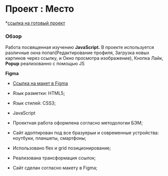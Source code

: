 # Проект : Место
 *[ссылка на готовый проект](https://mamasha59.github.io/mesto/)
### Обзор
Работа посвященная изучению **JavaScript.**
В проекте используется различные окна попап(Редактирование профиля, Загрузка новых картинов через ссылку, и Окно просмотра изображение), Кнопка Лайк, **Popup** реализованно с помощью JS

**Figma**

* [Ссылка на макет в Figma](https://www.figma.com/file/2cn9N9jSkmxD84oJik7xL7/JavaScript.-Sprint-4?node-id=28212%3A155)


* Язык разметки: HTML5;
* Язык стилей: CSS3;
* JavaScript
* Проектная работа оформлена согласно методологии БЭМ;
* Сайт адоптирован под все бразуерыи и современные устройства: ноутбуки, планшеты, смартфоны;
* Использовано flex и grid позиционирование;
* Реализована трансформация ссылок;
* Сайт сделан согласно макету в Figma;
